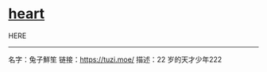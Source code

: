 # [heart](https://github.com/somebody27/myblog/issues/16)

HERE


---

名字：兔子鮮笙
链接：https://tuzi.moe/
描述：22 岁的天才少年222